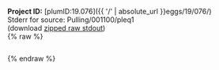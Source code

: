 **Project ID:** [plumID:19.076]({{ '/' | absolute_url }}eggs/19/076/)  
Stderr for source:  Pulling/001100/pleq1   
(download [zipped raw stdout](pleq1.plumed_master.stdout.txt.zip))  
{% raw %}
<pre>
</pre>
{% endraw %}
